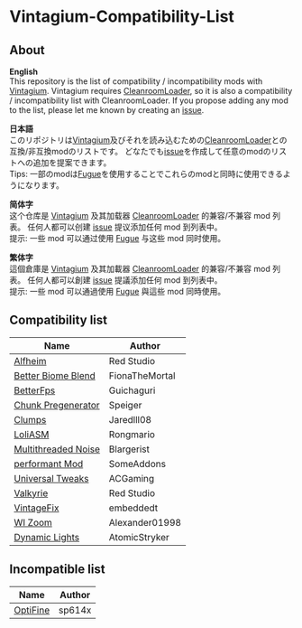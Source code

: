 # Vintagium-Compatibility-List
## About  
**English**  
This repository is the list of compatibility / incompatibility mods with [Vintagium](https://github.com/Asek3/sodium-1.12). Vintagium requires [CleanroomLoader](https://github.com/CleanroomMC/CleanroomMMC), so it is also a compatibility / incompatibility list with CleanroomLoader. If you propose adding any mod to the list, please let me known by creating an [issue](https://github.com/daizu-007/Vintagium-Compatibility-List/issues).
  
**日本語**  
このリポジトリは[Vintagium](https://github.com/Asek3/sodium-1.12)及びそれを読み込むための[CleanroomLoader](https://github.com/CleanroomMC/CleanroomMMC)との互換/非互換modのリストです。
どなたでも[issue](https://github.com/daizu-007/Vintagium-Compatibility-List/issues)を作成して任意のmodのリストへの追加を提案できます。  
Tips: 一部のmodは[Fugue](https://github.com/CleanroomMC/Fugue)を使用することでこれらのmodと同時に使用できるようになります。  
  
**简体字**  
这个仓库是 [Vintagium](https://github.com/Asek3/sodium-1.12) 及其加载器 [CleanroomLoader](https://github.com/CleanroomMC/CleanroomMMC) 的兼容/不兼容 mod 列表。 任何人都可以创建 [issue](https://github.com/daizu-007/Vintagium-Compatibility-List/issues) 提议添加任何 mod 到列表中。  
提示: 一些 mod 可以通过使用 [Fugue](https://github.com/CleanroomMC/Fugue) 与这些 mod 同时使用。 
  
**繁体字**  
這個倉庫是 [Vintagium](https://github.com/Asek3/sodium-1.12) 及其加載器 [CleanroomLoader](https://github.com/CleanroomMC/CleanroomMMC) 的兼容/不兼容 mod 列表。 任何人都可以創建 [issue](https://github.com/daizu-007/Vintagium-Compatibility-List/issues) 提議添加任何 mod 到列表中。  
提示: 一些 mod 可以通過使用 [Fugue](https://github.com/CleanroomMC/Fugue) 與這些 mod 同時使用。  

## Compatibility list
|Name|Author|
|----|----|
|[Alfheim](https://www.curseforge.com/minecraft/mc-mods/alfheim-lighting-engine)|Red Studio|
|[Better Biome Blend](https://github.com/FionaTheMortal/better-biome-blend)|FionaTheMortal|
|[BetterFps](https://www.curseforge.com/minecraft/mc-mods/betterfps)|Guichaguri|
|[Chunk Pregenerator](https://www.curseforge.com/projects/267193)|Speiger|
|[Clumps](https://www.curseforge.com/projects/256717)|Jaredlll08|
|[LoliASM](https://www.curseforge.com/projects/460609)|Rongmario|
|[Multithreaded Noise](http://bloodnbonesgaming.com/)|Blargerist|
|[performant Mod](https://www.curseforge.com/projects/354143)|SomeAddons|
|[Universal Tweaks](https://www.curseforge.com/projects/705000)|ACGaming|
|[Valkyrie](https://www.curseforge.com/projects/874067)|Red Studio|
|[VintageFix](https://www.curseforge.com/projects/871198)|embeddedt|
|[WI Zoom](https://www.curseforge.com/projects/349630)|Alexander01998|
|[Dynamic Lights](https://www.curseforge.com/projects/227874)|AtomicStryker|
  
## Incompatible list
|Name|Author|
|----|----|
|[OptiFine](https://optifine.net/)|sp614x|
